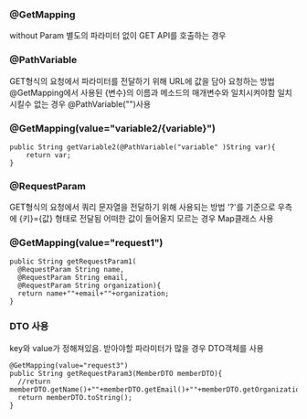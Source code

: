 ### @GetMapping
without Param
별도의 파라미터 없이 GET API를 호출하는 경우  

### @PathVariable
GET형식의 요청에서 파라미터를 전달하기 위해 URL에 값을 담아 요청하는 방법
@GetMapping에서 사용된 {변수}의 이름과 메소드의 매개변수와 일치시켜야함
일치시킬수 없는 경우 @PathVariable("")사용

### @GetMapping(value="variable2/{variable}")
```
public String getVariable2(@PathVariable("variable" )String var){
	return var;
}
```

### @RequestParam
GET형식의 요청에서 쿼리 문자열을 전달하기 위해 사용되는 방법
'?'를 기준으로 우측에 {키}={값} 형태로 전달됨
어떠한 값이 들어올지 모르는 경우 Map클래스 사용

### @GetMapping(value="request1")
```
public String getRequestParam1(
  @RequestParam String name,
  @RequestParam String email,
  @RequestParam String organization){
  return name+""+email+""+organization;
}
```

### DTO 사용
key와 value가 정해져있음. 받아야할 파라미터가 많을 경우 DTO객체를 사용
```
@GetMapping(value="request3")
public String getRequestParam3(MemberDTO memberDTO){
  //return memberDTO.getName()+""+memberDTO.getEmail()+""+memberDTO.getOrganization();
  return memberDTO.toString();
}
```





